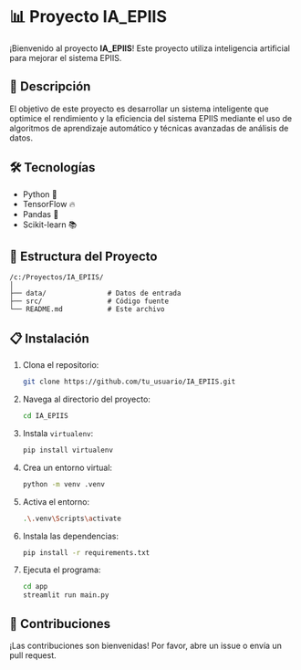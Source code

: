 # 📊 Proyecto IA_EPIIS

¡Bienvenido al proyecto **IA_EPIIS**! Este proyecto utiliza inteligencia artificial para mejorar el sistema EPIIS.

## 🚀 Descripción

El objetivo de este proyecto es desarrollar un sistema inteligente que optimice el rendimiento y la eficiencia del sistema EPIIS mediante el uso de algoritmos de aprendizaje automático y técnicas avanzadas de análisis de datos.

## 🛠️ Tecnologías

- Python 🐍
- TensorFlow 🔥
- Pandas 🐼
- Scikit-learn 📚

## 📁 Estructura del Proyecto

```
/c:/Proyectos/IA_EPIIS/
│
├── data/               # Datos de entrada
├── src/                # Código fuente
└── README.md           # Este archivo
```

## 📋 Instalación

1. Clona el repositorio:
    ```bash
    git clone https://github.com/tu_usuario/IA_EPIIS.git
    ```
2. Navega al directorio del proyecto:
    ```bash
    cd IA_EPIIS
    ```
3. Instala `virtualenv`:
    ```bash
    pip install virtualenv
    ```
4. Crea un entorno virtual:
    ```bash
    python -m venv .venv
    ```
5. Activa el entorno:
    ```bash
    .\.venv\Scripts\activate
    ```
6. Instala las dependencias:
    ```bash
    pip install -r requirements.txt
    ```
7. Ejecuta el programa:
    ```bash
    cd app
    streamlit run main.py
    ```

## 🤝 Contribuciones

¡Las contribuciones son bienvenidas! Por favor, abre un issue o envía un pull request.